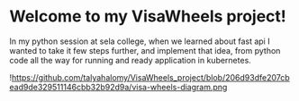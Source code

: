 # Welcome to my VisaWheels project!

In my python session at sela college, when we learned about fast api I wanted to take it few steps further, and implement that 
idea, from python code all the way for running and ready application in kubernetes.

!https://github.com/talyahalomy/VisaWheels_project/blob/206d93dfe207cbead9de329511146cbb32b92d9a/visa-wheels-diagram.png
